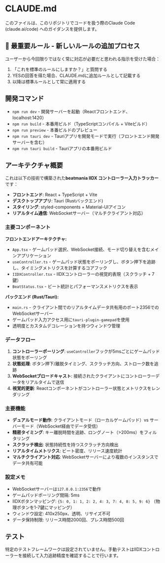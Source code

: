 # CLAUDE.md

このファイルは、このリポジトリでコードを扱う際のClaude Code (claude.ai/code) へのガイダンスを提供します。

## 🔨 最重要ルール - 新しいルールの追加プロセス

ユーザーから今回限りではなく常に対応が必要だと思われる指示を受けた場合：

1. 「これを標準のルールにしますか？」と質問する
2. YESの回答を得た場合、CLAUDE.mdに追加ルールとして記載する
3. 以降は標準ルールとして常に適用する

## 開発コマンド

- `npm run dev` - 開発サーバーを起動（Reactフロントエンド、localhost:1420）
- `npm run build` - 本番用ビルド（TypeScriptコンパイル + Viteビルド）
- `npm run preview` - 本番ビルドのプレビュー
- `npm run tauri dev` - Tauriアプリを開発モードで実行（フロントエンド開発サーバーを含む）
- `npm run tauri build` - Tauriアプリの本番用ビルド

## アーキテクチャ概要

これは以下の技術で構築された**beatmania IIDX コントローラー入力トラッカー**です：

- **フロントエンド**: React + TypeScript + Vite
- **デスクトップアプリ**: Tauri (Rustバックエンド)
- **スタイリング**: styled-components + Material-UIアイコン
- **リアルタイム通信**: WebSocketサーバー（マルチクライアント対応）

### 主要コンポーネント

**フロントエンドアーキテクチャ:**

- `App.tsx` - ゲームパッド選択、WebSocket接続、モード切り替えを含むメインアプリケーション
- `useController.ts` - ゲームパッド状態をポーリングし、ボタン押下を追跡し、タイミングメトリクスを計算するコアフック
- `IIDXController.tsx` - IIDXコントローラーの視覚的表現（スクラッチ + 7鍵）
- `BeatStatus.tsx` - ビート統計とパフォーマンスメトリクスを表示

**バックエンド (Rust/Tauri):**

- `main.rs` - クライアント間でのリアルタイムデータ共有用のポート2356でのWebSocketサーバー
- ゲームパッド入力アクセス用に`tauri-plugin-gamepad`を使用
- 透明度とカスタムデコレーションを持つウィンドウ管理

### データフロー

1. **コントローラーポーリング**: `useController`フックが5msごとにゲームパッド状態をポーリング
2. **状態処理**: ボタン押下/離脱タイミング、スクラッチ方向、ストローク数を追跡
3. **WebSocketブロードキャスト**: 接続されたクライアントにコントローラーデータをリアルタイムで送信
4. **視覚的更新**: Reactコンポーネントがコントローラー状態とメトリクスをレンダリング

### 主要機能

- **デュアルモード動作**: クライアントモード（ローカルゲームパッド）vs サーバーモード（WebSocket経由でデータ受信）
- **精密タイミング**: キー離脱時間を追跡、ロングノート（>200ms）をフィルタリング
- **スクラッチ検出**: 状態持続性を持つスクラッチ方向検出
- **リアルタイムメトリクス**: ビート密度、リリース速度統計
- **マルチクライアント対応**: WebSocketサーバーにより複数のインスタンスでデータ共有可能

### 設定メモ

- WebSocketサーバーは`127.0.0.1:2356`で動作
- ゲームパッドポーリング間隔: 5ms
- IIDXボタンマッピング: `{5: 0, 1: 1, 2: 2, 4: 3, 7: 4, 8: 5, 9: 6}` （物理ボタンを1-7鍵にマッピング）
- ウィンドウ設定: 410x250px、透明、リサイズ不可
- データ保持制限: リリース時間2000回、プレス時間500回

## テスト

特定のテストフレームワークは設定されていません。手動テストはIIDXコントローラーを接続して入力追跡精度を確認することで行います。
